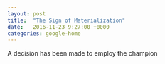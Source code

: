 ```yaml
---
layout: post
title:  "The Sign of Materialization"
date:   2016-11-23 9:27:00 +0000
categories: google-home
---
```


A decision has been made to employ the champion
